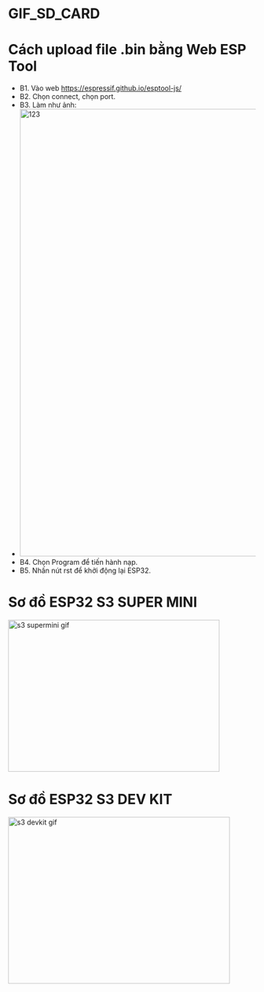 # GIF_SD_CARD

# Cách upload file .bin bằng Web ESP Tool
  * B1. Vào web https://espressif.github.io/esptool-js/
  * B2. Chọn connect, chọn port.
  * B3. Làm như ảnh:
  * <img width="910" alt="123" src="https://github.com/user-attachments/assets/5a388ed2-791e-40ff-9d64-205cb50e5089" />
  * B4. Chọn Program để tiến hành nạp.
  * B5. Nhấn nút rst để khởi động lại ESP32.

# Sơ đồ ESP32 S3 SUPER MINI

<img width="430" height="309" alt="s3 supermini gif" src="https://github.com/user-attachments/assets/f9922488-81f1-4511-a0e8-5f1143b17fd1" />

# Sơ đồ ESP32 S3 DEV KIT

<img width="451" height="339" alt="s3 devkit gif" src="https://github.com/user-attachments/assets/78979805-a62c-4dae-968d-3818bd853671" />

